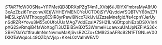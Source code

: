 $START$fcW0OSNa+Yl1PMetQD8DRXpPZgT4m1LXVbj6/iJ0iYXFmbraMyA8fJ03xAzZbzi6TmzonwXEtjWHHEYMENCYeUCTO0jSYVQvddwfSQBTVY68wZ71MESLkpWMThbqog6E9iR8yrPewI9Ncx7JklJvIJZzzeMnefgid/fe4cpnYJerUynSdRZR+Yovu3M55x0UfoUUaMAg7VddEzaIA7SH21LhGDttpphlEzbDSXVIn4pXG2SvRmqiB4fsWoXpgTi3UZBiBSvBXf53WnmeHLqawxuUMJpNZFIAS36x2BH7GaYcftfraulmNmNwmuMaKjSvsR2CZx+CM923aAFRd92N1FTGNLeV00IXKfEaWqdoL49QZD/cVjsp+KKeL0zVaIhW$END$